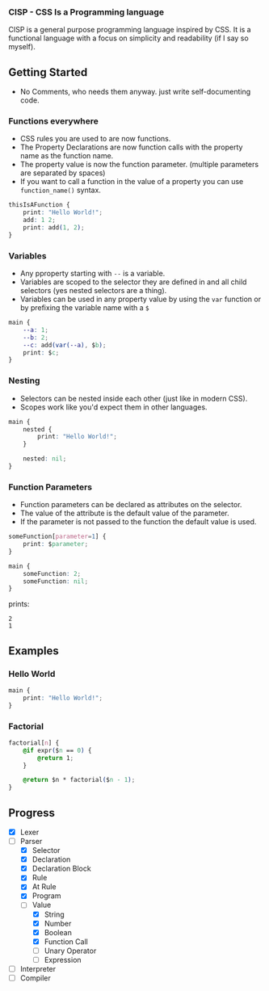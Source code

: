 ### CISP - CSS Is a Programming language
CISP is a general purpose programming language inspired by CSS.
It is a functional language with a focus on simplicity and readability (if I say so myself).

## Getting Started
- No Comments, who needs them anyway. just write self-documenting code.
### Functions everywhere
- CSS rules you are used to are now functions.
- The Property Declarations are now function calls with the property name as the function name.
- The property value is now the function parameter. (multiple parameters are separated by spaces)
- If you want to call a function in the value of a property you can use `function_name()` syntax.
```css
thisIsAFunction {
    print: "Hello World!";
    add: 1 2;
    print: add(1, 2);
}
```
### Variables
- Any pproperty starting with `--` is a variable.
- Variables are scoped to the selector they are defined in and all child selectors (yes nested selectors are a thing).
- Variables can be used in any property value by using the `var` function
or by prefixing the variable name with a `$`
```css
main {
    --a: 1;
    --b: 2;
    --c: add(var(--a), $b);
    print: $c;
}
```
### Nesting
- Selectors can be nested inside each other (just like in modern CSS).
- Scopes work like you'd expect them in other languages.
```css
main {
    nested {
        print: "Hello World!";
    }

    nested: nil;
}
```

### Function Parameters
- Function parameters can be declared as attributes on the selector.
- The value of the attribute is the default value of the parameter.
- If the parameter is not passed to the function the default value is used.

```css
someFunction[parameter=1] {
    print: $parameter;
}

main {
    someFunction: 2;
    someFunction: nil;
}
```
prints:
```
2
1
```

## Examples

### Hello World
```css
main {
    print: "Hello World!";
}
```

### Factorial
```css
factorial[n] {
    @if expr($n == 0) {
        @return 1;
    }

    @return $n * factorial($n - 1);
}
```

## Progress

- [x] Lexer
- [ ] Parser
    - [x] Selector
    - [x] Declaration
    - [x] Declaration Block
    - [x] Rule
    - [x] At Rule
    - [x] Program
    - [ ] Value
        - [x] String
        - [x] Number
        - [x] Boolean
        - [x] Function Call
        - [ ] Unary Operator
        - [ ] Expression
- [ ] Interpreter
- [ ] Compiler
